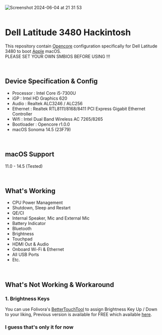 ![Screenshot 2024-06-04 at 21 31 53](https://github.com/loonaticdota/Dell-Latitude-3480-Hackintosh/assets/30998541/78fcbe52-f53f-4833-a6cc-0c33b3b42ae4)
<br/>
<br/>
# Dell Latitude 3480 Hackintosh

This repository contain [Opencore](https://github.com/acidanthera/OpenCorePkg) configuration specifically for Dell Latitude 3480 to boot [Apple](https://github.com/apple) macOS.
<br />PLEASE SET YOUR OWN SMBIOS BEFORE USING !!!

<br />

## Device Specification & Config

- Processor : Intel Core i5-7300U
- iGP : Intel HD Graphics 620
- Audio : Realtek ALC3246 / ALC256
- Ethernet : Realtek RTL8111/8168/8411 PCI Express Gigabit Ethernet Controller
- Wifi : Intel Dual Band Wireless AC 7265/8265
- Bootloader : Opencore r1.0.0
- macOS Sonoma 14.5 (23F79)

<br />

## macOS Support

11.0 - 14.5 (Tested)

<br />

## What's Working

- CPU Power Management
- Shutdown, Sleep and Restart
- QE/CI
- Internal Speaker, Mic and External Mic
- Battery Indicator
- Bluetooth
- Brightness
- Touchpad
- HDMI Out & Audio
- Onboard Wi-Fi & Ethernet
- All USB Ports
- Etc.

<br />

## What's Not Working & Workaround

### 1. Brightness Keys 

You can use Folivora's [BetterTouchTool](https://folivora.ai/downloads) to assign Brightness Key Up / Down to your liking, Previous version is available for FREE which available [here](https://boastr.net/legacy_source_code.zip).

### I guess that's only it for now 
